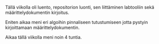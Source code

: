 Tällä viikolla oli luento, repositorion luonti, sen liittäminen labtooliin sekä määrittelydokumentin kirjoitus.

Eniten aikaa meni eri algoihin pinnaliseen tutustumiseen jotta pystyin kirjoittamaan määrittelydokumentin.

Aikaa tällä viikolla meni noin 4 tuntia.
